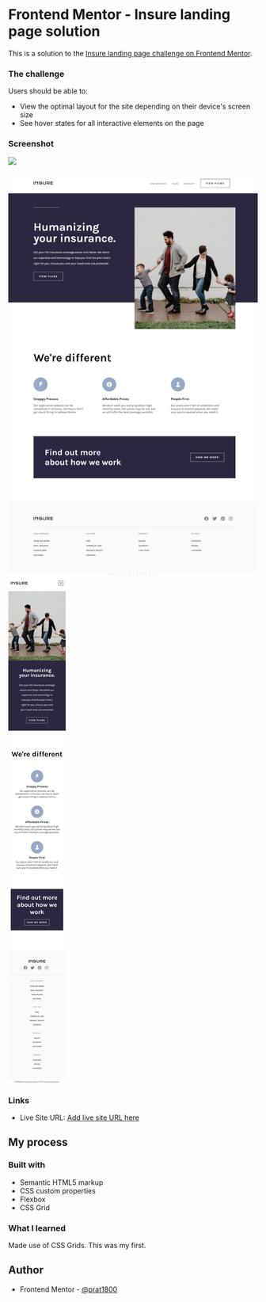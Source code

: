 # Frontend Mentor - Insure landing page solution

This is a solution to the [Insure landing page challenge on Frontend Mentor](https://www.frontendmentor.io/challenges/insure-landing-page-uTU68JV8).


### The challenge

Users should be able to:

- View the optimal layout for the site depending on their device's screen size
- See hover states for all interactive elements on the page

### Screenshot

![](./screenshot.jpg)

![Desktop 1440px](<desktop-insurance landing page.png>)
![Mobile 375px](<mobile-insurance landing page.png>)


### Links

- Live Site URL: [Add live site URL here](https://lucky-melba-87648b.netlify.app/)

## My process

### Built with

- Semantic HTML5 markup
- CSS custom properties
- Flexbox
- CSS Grid

### What I learned

Made use of CSS Grids. This was my first. 

## Author
- Frontend Mentor - [@prat1800](https://www.frontendmentor.io/profile/prat1800)

